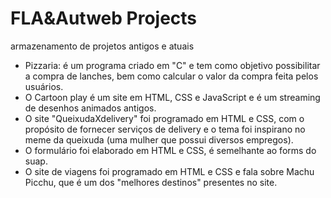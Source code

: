 # FLA&Autweb Projects
 armazenamento de projetos antigos e atuais
 
- Pizzaria: é um programa criado em "C" e tem como objetivo possibilitar a compra de lanches, bem como calcular o valor da compra feita pelos usuários.
- O Cartoon play é um site em HTML, CSS e JavaScript e é um streaming de desenhos animados antigos.
- O site "QueixudaXdelivery" foi programado em HTML e CSS, com o propósito de fornecer serviços de delivery e o tema foi inspirano no meme da queixuda (uma mulher que possui diversos empregos).
- O formulário foi elaborado em HTML e CSS, é semelhante ao forms do suap.
- O site de viagens foi programado em HTML e CSS e fala sobre Machu Picchu, que é um dos "melhores destinos" presentes no site.
